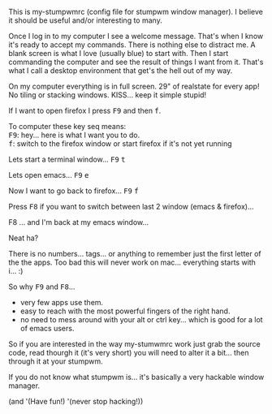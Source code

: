 This is my-stumpwmrc (config file for stumpwm window manager). I believe it should be useful and/or interesting to many.

Once I log in to my computer I see a welcome message. That's when I know it's ready to accept my commands. There is nothing else to distract me. A blank screen is what I love (usually blue) to start with.  Then I start commanding the computer and see the result of things I want from it. That's what I call a desktop environment that get's the hell out of my way.


On my computer everything is in full screen. 29" of realstate for every app! No tiling or stacking windows. KISS... keep it simple stupid!

If I want to open firefox I press <kbd>F9</kbd> and then <kbd>f</kbd>. 

To computer these key seq means:
<br/>
<kbd>F9</kbd>: hey... here is what I want you to do. <br/>
<kbd>f</kbd>:  switch to the firefox window or start firefox if it's not yet running <br/>

Lets start a terminal window... <kbd>F9</kbd> <kbd>t</kbd>

Lets open emacs... <kbd>F9</kbd> <kbd>e</kbd>

Now I want to go back to firefox... <kbd>F9</kbd> <kbd>f</kbd>

Press <kbd>F8</kbd> if you want to switch between last 2 window (emacs & firefox)...

F8 ... and I'm back at my emacs window...

Neat ha? 

There is no numbers... tags... or anything to remember just the first letter of the the apps. Too bad this will never work on mac... everything starts with i... :)

So why <kbd>F9</kbd> and <kbd>F8</kbd>... 

- very few apps use them.
- easy to reach with the most powerful fingers of the right hand.
- no need to mess around with your alt or ctrl key... which is good for a lot of emacs users.

So if you are interested in the way my-stumwmrc work just grab the source code, read thourgh it (it's very short) you will need to alter it a bit... then through it at your stumpwm.

If you do not know what stumpwm is... it's basically a very hackable window manager.

(and '(Have fun!) '(never stop hacking!))





